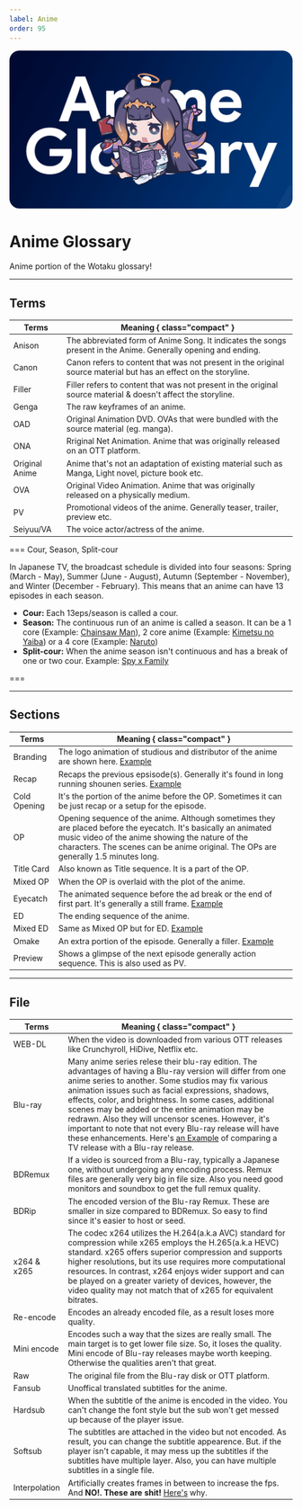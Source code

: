 ```yaml
---
label: Anime
order: 95
---
```


![](/static/thumb/animeg.png)
# Anime Glossary
Anime portion of the Wotaku glossary!

___
## Terms

| Terms     | Meaning { class="compact" } |
| ------ | ------ |
| Anison | The abbreviated form of Anime Song. It indicates the songs present in the Anime. Generally opening and ending.  |
| Canon | Canon refers to content that was not present in the original source material but has an effect on the storyline. |
| Filler | Filler refers to content that was not present in the original source material & doesn't affect the storyline. |
| Genga | The raw keyframes of an anime. |
| OAD | Original Animation DVD. OVAs that were bundled with the source material (eg. manga). |
| ONA | Rriginal Net Animation. Anime that was originally released on an OTT platform. |
| Original Anime | Anime that's not an adaptation of existing material such as Manga, Light novel, picture book etc. |
| OVA | Original Video Animation. Anime that was originally released on a physically medium. |
| PV | Promotional videos of the anime. Generally teaser, trailer, preview etc. |
| Seiyuu/VA | The voice actor/actress of the anime. |


=== Cour, Season, Split-cour

In Japanese TV, the broadcast schedule is divided into four seasons: Spring (March - May), Summer (June - August), Autumn (September - November), and Winter (December - February). This means that an anime can have 13 episodes in each season.

- **Cour:** Each 13eps/season is called a cour.
- **Season:** The continuous run of an anime is called a season. It can be a 1 core (Example: [Chainsaw Man](https://anilist.co/anime/127230/Chainsaw-Man)), 2 core anime (Example: [Kimetsu no Yaiba](https://anilist.co/anime/101922/Kimetsu-no-Yaiba)) or a 4 core (Example: [Naruto](https://anilist.co/anime/20/NARUTO))
- **Split-cour:** When the anime season isn't continuous and has a break of one or two cour. Example: [Spy x Family](https://anilist.co/anime/142838/SPYFAMILY-Part-2)

===
___

## Sections

| Terms     | Meaning { class="compact" } |
| ------ | ------ |
|  Branding  | The logo animation of studious and distributor of the anime are shown here. [Example](https://www.youtube.com/watch?v=Dt-BaKnnIRI) |
|  Recap  |   Recaps the previous epsisode(s). Generally it's found in long running shounen series. [Example](https://www.youtube.com/watch?v=R8jVqCKt4ZI) |
|  Cold Opening |   It's the portion of the anime before the OP. Sometimes it can be just recap or a setup for the episode.  |
|  OP  |  Opening sequence of the anime. Although sometimes they are placed before the eyecatch. It's basically an animated music video of the anime showing the nature of the characters. The scenes can be anime original. The OPs are generally 1.5 minutes long. |
|  Title Card  |  Also known as Title sequence. It is a part of the OP.  |
|  Mixed OP  |  When the OP is overlaid with the plot of the anime.  |
|  Eyecatch  | The animated sequence before the ad break or the end of first part. It's generally a still frame. [Example](https://www.youtube.com/watch?v=9h4IQHBX63k)  |
|  ED |   The ending sequence of the anime.  |
|  Mixed ED  |  Same as Mixed OP but for ED. [Example](https://www.youtube.com/watch?v=2ikL1vGhMLw)  |
|  Omake  |   An extra portion of the episode. Generally a filler. [Example](https://www.youtube.com/watch?v=Dtu_1bzSmL8)   |
|  Preview  |   Shows a glimpse of the next episode generally action sequence. This is also used as PV.   |

___
## File

| Terms     | Meaning { class="compact" } |
| ------ | ------ |
|  WEB-DL  |  When the video is downloaded from various OTT releases like Crunchyroll, HiDive, Netflix etc.  |
|  Blu-ray  |   Many anime series relese their blu-ray edition. The advantages of having a Blu-ray version will differ from one anime series to another. Some studios may fix various animation issues such as facial expressions, shadows, effects, color, and brightness. In some cases, additional scenes may be added or the entire animation may be redrawn. Also they will uncensor  scenes. However, it's important to note that not every Blu-ray release will have these enhancements. Here's [an Example](https://www.youtube.com/watch?v=bdGXb41_KYk) of comparing a TV release with a Blu-ray release.  |
|  BDRemux  |   If a video is sourced from a Blu-ray, typically a Japanese one, without undergoing any encoding process. Remux files are generally very big in file size. Also you need good monitors and soundbox to get the full remux quality.   |
|  BDRip  |   The encoded version of the Blu-ray Remux. These are smaller in size compared to BDRemux. So easy to find since it's easier to host or seed.   |
|  x264 & x265  |   The codec x264 utilizes the H.264(a.k.a AVC) standard for compression while x265 employs the H.265(a.k.a HEVC) standard. x265 offers superior compression and supports higher resolutions, but its use requires more computational resources. In contrast, x264 enjoys wider support and can be played on a greater variety of devices, however, the video quality may not match that of x265 for equivalent bitrates.   |
|  Re-encode  |  Encodes an already encoded file, as a result loses more quality.  |
|  Mini encode  |   Encodes such a way that the sizes are really small. The main target is to get lower file size. So, it loses the quality. Mini encode of Blu-ray releases maybe worth keeping. Otherwise the qualities aren't that great.   |
|  Raw  |   The original file from the Blu-ray disk or OTT platform.   |
|  Fansub  |  Unoffical translated subtitles for the anime.  |
|  Hardsub  |  When the subtitle of the anime is encoded in the video. You can't change the font style but the sub won't get messed up because of the player issue.  |
|  Softsub  |   The subtitles are attached in the video but not encoded. As result, you can change the subtitle appearence. But. if the player isn't capable, it may mess up the subtitles if the subtitles have multiple layer. Also, you can have multiple subtitles in a single file.  |
|  Interpolation  |   Artificially creates frames in between to increase the fps. And **NO!. These are shit!** [Here's](https://www.youtube.com/watch?v=_KRb_qV9P4g) why.  |
